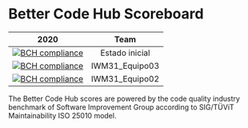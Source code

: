# Better Code Hub Scoreboard



| 2020       | Team |          
| ------------- |:-------------:|
| [![BCH compliance](https://bettercodehub.com/edge/badge/ETSISI-EMS/trabajo3-aplicacion-agestion-codigo-inicial?branch=master&token=c1cf4e7fe470c1e0192b08fd43acb797d2386a2c)](https://bettercodehub.com/) | Estado inicial |
| [![BCH compliance](https://bettercodehub.com/edge/badge/ETSISI-EMS/trabajo3-aplicacion-agestion-codigo-inicial?branch=master&token=c1cf4e7fe470c1e0192b08fd43acb797d2386a2c)](https://bettercodehub.com/) | IWM31_Equipo03 |
| [![BCH compliance](https://bettercodehub.com/edge/badge/andreatorrese/trabajo3-aplicacion-agestion-codigo-inicial?branch=master)](https://bettercodehub.com/) |IWM31_Equipo02|



The Better Code Hub scores are powered by the code quality industry benchmark of Software Improvement Group according to SIG/TÜViT Maintainability ISO 25010 model.
